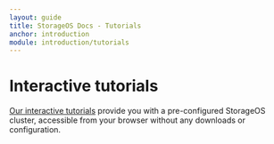 ```yaml
---
layout: guide
title: StorageOS Docs - Tutorials
anchor: introduction
module: introduction/tutorials
---
```


# Interactive tutorials

[Our interactive tutorials](https://my.storageos.com/main/tutorials) provide you with a
pre-configured StorageOS cluster, accessible from your browser without any
downloads or configuration.
<div id="dashboard"
    data-katacoda-id="storageos/portal/dashboard"
    data-katacoda-color="#4f5263"
    data-katacoda-secondary="#61c202"
    data-katacoda-background="#fff"
    data-katacoda-hideprogress="true"
    data-katacoda-font="Helvetica Neue"
    data-katacoda-fontheader="Helvetica Neue"
    data-katacoda-startscenariobuttontext="Start tutorial"
    style="height: calc(100vh - 350px);">
</div>

<script src="//www.katacoda.com/embed.js"></script>
<script type="text/javascript">
  var eventMethod = window.addEventListener ? "addEventListener" : "attachEvent";
  var windowEvent = window[eventMethod];
  var messageEvent = eventMethod == "attachEvent" ? "onmessage" : "message";

  windowEvent(messageEvent,function(e) {
  var d = e.data;
  if(e && e.origin && e.origin.indexOf('katacoda.com') >= 0) {
    var t = {
      'event': 'katacoda-scenario',
      'eventName': "katacoda-" + d.scenario,
      'eventAction': d.action,
      'eventLabel': d.label
    }
    window.ga = window.ga || [];
    window.ga.push(t);
  }
  },false);
</script>

<div id="sandbox"
    data-katacoda-id="storageos/docker-sandbox"
    data-katacoda-ctatext="More" data-katacoda-ctaurl="https://my.storageos.com/main/tutorials"
    data-katacoda-color="4f5263"
    data-katacoda-secondary="61c202"
    data-katacoda-font="Helvetica Neue"
    data-katacoda-fontheader="Helvetica Neue"
    style="height: calc(100vh - 120px);">
</div>
